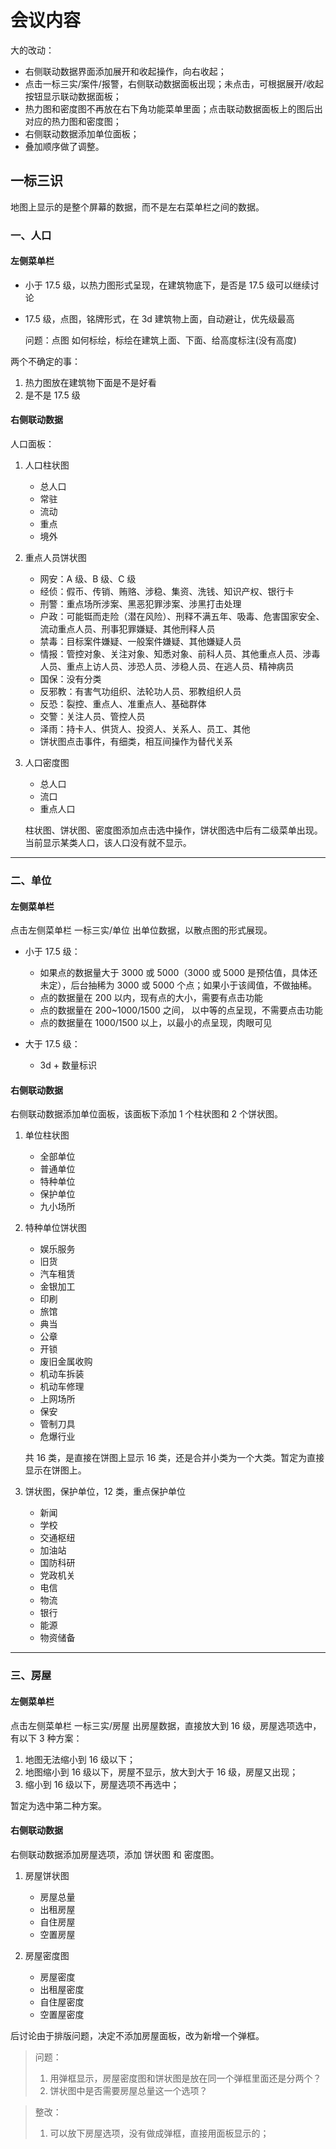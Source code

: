 # 会议内容

大的改动：

- 右侧联动数据界面添加展开和收起操作，向右收起；
- 点击一标三实/案件/报警，右侧联动数据面板出现；未点击，可根据展开/收起按钮显示联动数据面板；
- 热力图和密度图不再放在右下角功能菜单里面；点击联动数据面板上的图后出对应的热力图和密度图；
- 右侧联动数据添加单位面板；
- 叠加顺序做了调整。

## 一标三识

地图上显示的是整个屏幕的数据，而不是左右菜单栏之间的数据。

### 一、人口

#### 左侧菜单栏

- 小于 17.5 级，以热力图形式呈现，在建筑物底下，是否是 17.5 级可以继续讨论
- 17.5 级，点图，铭牌形式，在 3d 建筑物上面，自动避让，优先级最高

  问题：点图 如何标绘，标绘在建筑上面、下面、给高度标注(没有高度)

两个不确定的事：

1. 热力图放在建筑物下面是不是好看
2. 是不是 17.5 级

#### 右侧联动数据

人口面板：

1. 人口柱状图

   - 总人口
   - 常驻
   - 流动
   - 重点
   - 境外

2. 重点人员饼状图

   - 网安：A 级、B 级、C 级
   - 经侦：假币、传销、贿赂、涉稳、集资、洗钱、知识产权、银行卡
   - 刑警：重点场所涉案、黑恶犯罪涉案、涉黑打击处理
   - 户政：可能铤而走险（潜在风险）、刑释不满五年、吸毒、危害国家安全、流动重点人员、刑事犯罪嫌疑、其他刑释人员
   - 禁毒：目标案件嫌疑、一般案件嫌疑、其他嫌疑人员
   - 情报：管控对象、关注对象、知悉对象、前科人员、其他重点人员、涉毒人员、重点上访人员、涉恐人员、涉稳人员、在逃人员、精神病员
   - 国保：没有分类
   - 反邪教：有害气功组织、法轮功人员、邪教组织人员
   - 反恐：裂控、重点人、准重点人、基础群体
   - 交警：关注人员、管控人员
   - 泽雨：持卡人、供货人、投资人、关系人、员工、其他
   - 饼状图点击事件，有细类，相互间操作为替代关系

3. 人口密度图

   - 总人口
   - 流口
   - 重点人口

   柱状图、饼状图、密度图添加点击选中操作，饼状图选中后有二级菜单出现。
   当前显示某类人口，该人口没有就不显示。

---

### 二、单位

#### 左侧菜单栏

点击左侧菜单栏 一标三实/单位 出单位数据，以散点图的形式展现。

- 小于 17.5 级：

  - 如果点的数据量大于 3000 或 5000（3000 或 5000 是预估值，具体还未定），后台抽稀为 3000 或 5000 个点；如果小于该阈值，不做抽稀。
  - 点的数据量在 200 以内，现有点的大小，需要有点击功能
  - 点的数据量在 200~1000/1500 之间， 以中等的点呈现，不需要点击功能
  - 点的数据量在 1000/1500 以上，以最小的点呈现，肉眼可见

- 大于 17.5 级：
  - 3d + 数量标识

#### 右侧联动数据

右侧联动数据添加单位面板，该面板下添加 1 个柱状图和 2 个饼状图。

1. 单位柱状图

   - 全部单位
   - 普通单位
   - 特种单位
   - 保护单位
   - 九小场所

2. 特种单位饼状图

   - 娱乐服务
   - 旧货
   - 汽车租赁
   - 金银加工
   - 印刷
   - 旅馆
   - 典当
   - 公章
   - 开锁
   - 废旧金属收购
   - 机动车拆装
   - 机动车修理
   - 上网场所
   - 保安
   - 管制刀具
   - 危爆行业

   共 16 类，是直接在饼图上显示 16 类，还是合并小类为一个大类。暂定为直接显示在饼图上。

3. 饼状图，保护单位，12 类，重点保护单位
   - 新闻
   - 学校
   - 交通枢纽
   - 加油站
   - 国防科研
   - 党政机关
   - 电信
   - 物流
   - 银行
   - 能源
   - 物资储备

---

### 三、房屋

#### 左侧菜单栏

点击左侧菜单栏 一标三实/房屋 出房屋数据，直接放大到 16 级，房屋选项选中，有以下 3 种方案：

1. 地图无法缩小到 16 级以下；
2. 地图缩小到 16 级以下，房屋不显示，放大到大于 16 级，房屋又出现；
3. 缩小到 16 级以下，房屋选项不再选中；

暂定为选中第二种方案。

#### 右侧联动数据

右侧联动数据添加房屋选项，添加 饼状图 和 密度图。

1.  房屋饼状图

    - 房屋总量
    - 出租房屋
    - 自住房屋
    - 空置房屋

2.  房屋密度图

    - 房屋密度
    - 出租屋密度
    - 自住屋密度
    - 空置屋密度

后讨论由于排版问题，决定不添加房屋面板，改为新增一个弹框。

> 问题：
>
> 1. 用弹框显示，房屋密度图和饼状图是放在同一个弹框里面还是分两个？
> 2. 饼状图中是否需要房屋总量这一个选项？

> 整改：
>
> 1. 可以放下房屋选项，没有做成弹框，直接用面板显示的；

